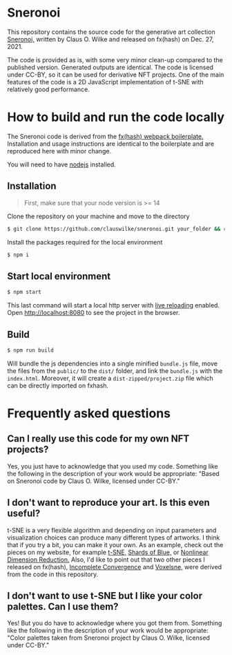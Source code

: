 # Sneronoi

This repository contains the source code for the generative art collection [Sneronoi,](https://www.fxhash.xyz/generative/4832) written by Claus O. Wilke and released on fx(hash) on Dec. 27, 2021.

The code is provided as is, with some very minor clean-up compared to the published version. Generated outputs are identical. The code is licensed under CC-BY, so it can be used for derivative NFT projects. One of the main features of the code is a 2D JavaScript implementation of t-SNE with relatively good performance.


# How to build and run the code locally

The Sneronoi code is derived from the [fx(hash) webpack boilerplate.](https://github.com/fxhash/fxhash-webpack-boilerplate) Installation and usage instructions are identical to the boilerplate and are reproduced here with minor change.

You will need to have [nodejs](https://nodejs.org/) installed.

## Installation

> First, make sure that your node version is >= 14

Clone the repository on your machine and move to the directory
```sh
$ git clone https://github.com/clauswilke/sneronoi.git your_folder && cd your_folder
```

Install the packages required for the local environment
```sh
$ npm i
```

## Start local environment

```sh
$ npm start
```

This last command will start a local http server with [live reloading](https://webpack.js.org/configuration/dev-server/#devserverlivereload) enabled. Open [http://localhost:8080](http://localhost:8080) to see the project in the browser.

## Build

```sh
$ npm run build
```

Will bundle the js dependencies into a single minified `bundle.js` file, move the files from the `public/` to the `dist/` folder, and link the `bundle.js` with the `index.html`. Moreover, it will create a `dist-zipped/project.zip` file which can be directly imported on fxhash.

# Frequently asked questions

## Can I really use this code for my own NFT projects?

Yes, you just have to acknowledge that you used my code. Something like the following in the description of your work would be appropriate: "Based on Sneronoi code by Claus O. Wilke, licensed under CC-BY."

## I don't want to reproduce your art. Is this even useful?

t-SNE is a very flexible algorithm and depending on input parameters and visualization choices can produce many different types of artworks. I think that if you try a bit, you can make it your own. As an example, check out the pieces on my website, for example [t-SNE,](https://clauswilke.com/art/project/t-sne) [Shards of Blue,](https://clauswilke.com/art/project/shards-of-blue) or [Nonlinear Dimension Reduction.](https://clauswilke.com/art/project/nonlinear-dimension-reduction) Also, I'd like to point out that two other pieces I released on fx(hash), [Incomplete Convergence](https://www.fxhash.xyz/generative/5917) and [Voxelsne,](https://www.fxhash.xyz/generative/9243) were derived from the code in this repository.

## I don't want to use t-SNE but I like your color palettes. Can I use them?

Yes! But you do have to acknowledge where you got them from. Something like the following in the description of your work would be appropriate: "Color palettes taken from Sneronoi project by Claus O. Wilke, licensed under CC-BY."
